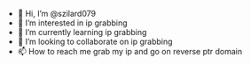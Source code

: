 - 👋 Hi, I’m @szilard079
- 👀 I’m interested in ip grabbing
- 🌱 I’m currently learning ip grabbing
- 💞️ I’m looking to collaborate on ip grabbing
- 📫 How to reach me grab my ip and go on reverse ptr domain
<!---
szilard079/szilard079 is a ✨ special ✨ repository because its `README.md` (this file) appears on your GitHub profile.
You can click the Preview link to take a look at your changes.
--->
